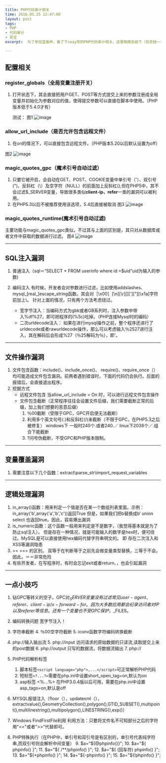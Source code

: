 ```yaml
---
title: PHP代码审计相关
time: 2016.05.25 12:47:00
layout: post
tags:
- PHP
- 代码审计
- 安全
excerpt:  为了参加蓝盾杯，看了下seay写的PHP代码审计相关。这里稍微总结下（仅总结一些重要的）。

---
```


## 配置相关
### register_globals（全局变量注册开关）
1. 打开状态下，其会直接把用户GET、POST等方式提交上来的参数注册成全局变量并初始化为参数对应的值，使得提交参数可以直接在脚本中使用。（PHP版本低于5.4.0才有）
	
	测试：
	图1
	![image](http://momomoxiaoxi.com/img/post/PHPsec/1.png)
### allow_url_include（是否允许包含远程文件）
1. 在on的情况下，可以直接包含远程文件。（PHP版本5.20以后默认设置为off）
  
  图2
  	![image](http://momomoxiaoxi.com/img/post/PHPsec/2.png)
### magic_quotes_gpc（魔术引号自动过滤）
1. 只要它被开启，会自动在GET、POST、COOKIE变量中单引号（'）、双引号(")、反斜杠（\）及空字符（NULL）的前面加上反斜杠(\),但在PHP5中，其不会过滤$_SERVER变量，导致很多类似**client-ip、refer**一类的漏洞可以被利用。
2. 在PHP5.3以后不被推荐使用该选项，5.4后直接被取消
 图3
 	![image](http://momomoxiaoxi.com/img/post/PHPsec/3.png)
 
### magic_quotes_runtime(魔术引号自动过滤)
主要功能与magic_quotes_gpc类似，不过其与上面的区别是，其只对从数据库或者文件中获取的数据进行过滤。
图4
	![image](http://momomoxiaoxi.com/img/post/PHPsec/4.png)

---
## SQL注入漏洞
1. 普通注入（sql＝“SELECT * FROM userinfo where id =$uid“uid为输入的参数)
2. 编码注入
   有时候，开发者会对参数进行过滤，比如使用addslashes、mysql_[real_]escape_string函数。其会对［\x00］[\n][\r][\][']["][\x1a]字符前加上\。
   针对上面的情况，只有两个方法考虑绕过。
   
   - 宽字节注入：当编码方式为gbk或者GB系列时，注入参数中带入%df%27，即可把程序的\(%5c)吃掉。（PHP连接Mysql时的编码）
   - 二次urldecode注入： 如果在进行mysql操作之前，整个程序还进行了urldecode或者rawurldecode操作，那么可以考虑输入％2527进行注入，其在解码后会形成%27（％25解码为％），即'。
 
---
## 文件操作漏洞
1. 文件包含函数：include()、include_once()、 require()、require_once（）均可能造成文件包含漏洞。前两者遇到错误时，下面的代码仍会执行。后面的报错后，会直接退出程序。
2. 挖掘方式
	- 远程文件包含
	    当allow_url_include =  On 时，可以进行远程文件包含操作
	- 文件包含截断（正常程序往往会设置文件后缀，我们需要截断正常的后缀，加上我们想要的恶意后缀）
	     1. ％00截断（受限于GPC，GPC开启便无法截断）
	     2. 利用多个英文句号(.)和反斜杠(/)来截断（不限于GPC，在PHP5.3之后被修复）
	         windows下 一般时240个.或者240.／ linux下2038个／.组合下能截断
	     3. ?问号伪截断，不受GPC和PHP版本限制。

----
## 变量覆盖漏洞
1. 需要注意以下几个函数：extract\parse_str\import_request_variables

----
## 逻辑处理漏洞
1. in_array()函数：用来判定一个值是否在某一个数组列表里面。示例：in_array('b',array('a','b','c'))返回True  但是，如果我们把b替换成b‘ union select  也返回true。因此，容易爆出漏洞
2. is_numeric函数：这个函数一般用来判定是不是数字，（我觉得基本就是为了防止sql注入）。  但是存在一种情况，就是可能输入的数字是hex时，便可绕过。MySQL是可以直接使用hex编码代替字符串明文的。  即 存在二次注入和XSS等漏洞隐患
3. == === 的区别。  双等于在判断等于之前先会做变量类型替换，三等于不会。因此，＝＝非常危险
3. 有些开发者，在写程序时，有时会忘记exit或者return、，也会引起漏洞

---- 
## 一点小技巧
1. 钻GPC等转义的空子。GPC对$_SERVER变量没有过滤 常见 user-agent、referer、client-ip/x-forward-for。因为大多数应用都会纪录访问者对IP以及referer等信息。还有一个变量也不受GPC保护，$_FILES。
2. 编码转换问题 宽字节注入！
3. 字符串截断 
	4. ％00空字符截断
	5. iconv函数字符编码转换截断
4. php://输入输出流
	5. php://input 访问请求的原始数据的只读流,读取提交上来的post数据
	6. php://output 只写的数据流，将数据流输出
	7. php://  	
5. PHP代码解析标签
	1. 脚本标签```<script language="php">,...</script>```可正常解析PHP代码
	2. 短标签```<?...?>```需要在php.ini中设置short_open_tag=on,默认为on
	3. asp标签 <%...%> 在PHP3.0.4版以后可用，需要在php.ini中设置asp_tags=on,默认是off

6. MYSQL报错注入（floor（），updatexml（），extractvalue(),GeometryCollection(),polygon(),GTID_SUBSET(),multipoint(),multilinestring(),multipolygon(),LINESTRING(),exp()）
7. Windows FindFirstFile利用  利用方法：只要将文件名不可知部分之后的字符用"<<"或者">>"代替即可。
8. PHP特殊执行（在PHP中，单引号和双引号是有区别的，单引号代表纯字符串,而双引号则会解析中间变量）
	9. $a="${@phpinfo()}";
	10. $a="${ phpinfo() }";
	11. $a="${ /**/phpinfo() }";
	12. $a="${ (回车符)
	phpinfo() }";
	13. $a="${+phpinfo() }";
	14. $a="${-phpinfo() }";
	15. $a="${!phpinfo() }";
	


